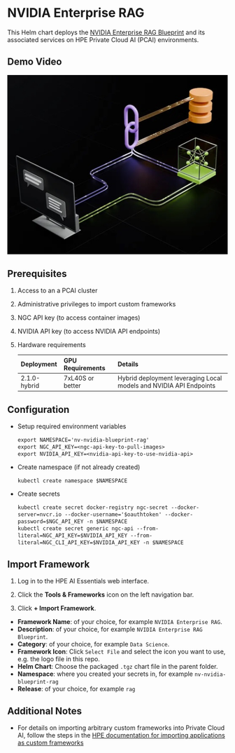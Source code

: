 # NVIDIA Enterprise RAG
This Helm chart deploys the [NVIDIA Enterprise RAG Blueprint](https://build.nvidia.com/nvidia/build-an-enterprise-rag-pipeline) and its associated services on HPE Private Cloud AI (PCAI) environments.

## Demo Video
[![Enterprise-RAG-demo-video](enterprise-rag.jpg)](https://storage.googleapis.com/ai-solution-engineering-videos/public/Enterprise-RAG-Blueprint-Demo.mp4)

## Prerequisites
1. Access to an a PCAI cluster
2. Administrative privileges to import custom frameworks
3. NGC API key (to access container images)
4. NVIDIA API key (to access NVIDIA API endpoints)
5. Hardware requirements

    | Deployment                    | GPU Requirements  | Details                                                               |
    |-------------------------------|-------------------|-----------------------------------------------------------------------|
    | 2.1.0-hybrid                  | 7xL40S or better  | Hybrid deployment leveraging Local models and NVIDIA API Endpoints    |


## Configuration
- Setup required environment variables
    ```
    export NAMESPACE='nv-nvidia-blueprint-rag'
    export NGC_API_KEY=<ngc-api-key-to-pull-images>
    export NVIDIA_API_KEY=<nvidia-api-key-to-use-nvidia-api>
    ```

- Create namespace (if not already created)
    ```
    kubectl create namespace $NAMESPACE
    ```
- Create secrets
    ```
    kubectl create secret docker-registry ngc-secret --docker-server=nvcr.io --docker-username='$oauthtoken' --docker-password=$NGC_API_KEY -n $NAMESPACE
    kubectl create secret generic ngc-api --from-literal=NGC_API_KEY=$NVIDIA_API_KEY --from-literal=NGC_CLI_API_KEY=$NVIDIA_API_KEY -n $NAMESPACE
    ```

## Import Framework
1. Log in to the HPE AI Essentials web interface.

2. Click the **Tools & Frameworks** icon on the left navigation bar.

3. Click **+ Import Framework**.

- **Framework Name**: of your choice, for example `NVIDIA Enterprise RAG`.
- **Description**: of your choice, for example `NVIDIA Enterprise RAG Blueprint`.
- **Category**: of your choice, for example `Data Science`.
- **Framework Icon**: Click `Select File` and select the icon you want to use, e.g. the logo file in this repo.
- **Helm Chart**: Choose the packaged `.tgz` chart file in the parent folder.
- **Namespace**: where you created your secrets in, for example `nv-nvidia-blueprint-rag`
- **Release**: of your choice, for example `rag`

## Additional Notes
* For details on importing arbitrary custom frameworks into Private Cloud AI, follow the steps in the [HPE documentation for importing applications as custom frameworks](https://support.hpe.com/hpesc/public/docDisplay?docId=a00aie16hen_us&page=ManageClusters/importing-applications.html)
